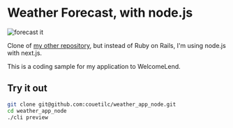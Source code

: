# Weather Forecast, with node.js

![forecast it](https://i.imgur.com/L5ojvWE.png)

Clone of [my other repository](https://github.com/couetilc/take-home-interview_Jan-2023_apple),
but instead of Ruby on Rails, I'm using node.js with next.js.

This is a coding sample for my application to WelcomeLend.

## Try it out

```sh
git clone git@github.com:couetilc/weather_app_node.git
cd weather_app_node
./cli preview
```
